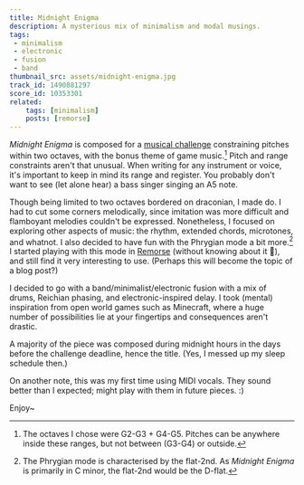 ```yaml
---
title: Midnight Enigma
description: A mysterious mix of minimalism and modal musings.
tags:
 - minimalism
 - electronic
 - fusion
 - band
thumbnail_src: assets/midnight-enigma.jpg
track_id: 1490881297
score_id: 10353301
related:
    tags: [minimalism]
    posts: [remorse]
---
```


_Midnight Enigma_ is composed for a [musical challenge][chal] constraining pitches within two octaves, with the bonus theme of game music.[^octaves] Pitch and range constraints aren't that unusual. When writing for any instrument or voice, it's important to keep in mind its range and register. You probably don't want to see (let alone hear) a bass singer singing an A5 note.

Though being limited to two octaves bordered on draconian, I made do. I had to cut some corners melodically, since imitation was more difficult and flamboyant melodies couldn't be expressed. Nonetheless, I focused on exploring other aspects of music: the rhythm, extended chords, microtones, and whatnot. I also decided to have fun with the Phrygian mode a bit more.[^phrygian] I started playing with this mode in [Remorse](/posts/remorse/) (without knowing about it 🫢), and still find it very interesting to use. (Perhaps this will become the topic of a blog post?)

[^octaves]: The octaves I chose were G2-G3 + G4-G5. Pitches can be anywhere inside these ranges, but not between (G3-G4) or outside.

[^phrygian]: The Phrygian mode is characterised by the flat-2nd. As _Midnight Enigma_ is primarily in C minor, the flat-2nd would be the D-flat.

I decided to go with a band/minimalist/electronic fusion with a mix of drums, Reichian phasing, and electronic-inspired delay. I took (mental) inspiration from open world games such as Minecraft, where a huge number of possibilities lie at your fingertips and consequences aren't drastic.

A majority of the piece was composed during midnight hours in the days before the challenge deadline, hence the title. (Yes, I messed up my sleep schedule then.)

On another note, this was my first time using MIDI vocals. They sound better than I expected; might play with them in future pieces. :)

Enjoy~

[chal]: https://musescore.com/groups/fun-musical-challenges/discuss/5180866
